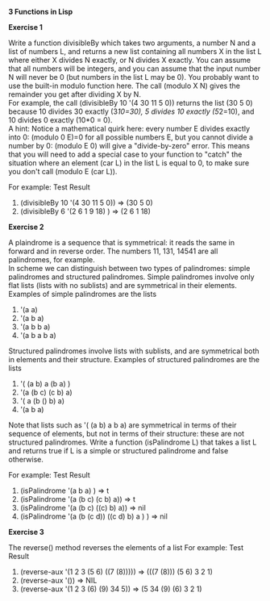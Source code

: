 **3 Functions in Lisp**

**Exercise 1**

Write a function divisibleBy which takes two arguments, a number N and a list of numbers L,  and returns a new list containing all numbers X in the list L where either X divides N exactly, or N divides X exactly.  You can assume that all numbers will be integers, and you can assume that the input  number N will never be 0 (but numbers in the list L may be 0).
You probably want to use the built-in modulo function here.  The call (modulo X N) gives the remainder you get after dividing X by N.  
For example, the call 
(divisibleBy 10 '(4 30 11 5 0)) 
returns the list  (30 5 0) because 10 divides 30 exactly  (3*10=30), 5 divides 10 exactly (5*2=10), and 10 divides 0 exactly (10*0 = 0).  
A hint:  Notice a mathematical quirk here:  every number E divides exactly into 0: (modulo 0 E)=0 for all possible numbers E, but you cannot divide a number by 0: (modulo E 0) will give a "divide-by-zero" error.   This means that you will need to add a special case to your function to "catch" the situation where an element (car L) in the list L is equal to 0, to make sure you don't call (modulo E (car L)).

For example:
Test	Result
1. (divisibleBy 10 '(4 30 11 5 0)) => (30 5 0)
2. (divisibleBy 6 '(2 6 1 9 18) ) =>	(2 6 1 18)

**Exercise 2**

A plaindrome is a sequence that is symmetrical: it reads the same in forward and in reverse order.  The numbers 11, 131, 14541 are all palindromes, for example.   
In scheme we can distinguish between two types of palindromes: simple palindromes and structured palindromes.   Simple palindromes involve only flat lists (lists with no sublists) and are symmetrical in their elements. Examples of simple palindromes are the lists
1.	 '(a a)
2. '(a b a) 
3.	'(a b b a)  
4.	'(a b a b a)

Structured palindromes involve lists with sublists, and are symmetrical both in elements and their structure.  Examples of structured palindromes are the lists
1.	'( (a b) a (b a) ) 
2.	  '(a (b c) (c b) a)
3.	 '( a (b () b) a)
4.	 '(a b a)

Note that lists such as '( (a b) a b a) are symmetrical in terms of their sequence of elements, but not in terms of their structure: these are not structured palindromes. Write a function (isPalindrome L) that takes a list L and returns true if L is a simple or structured palindrome and false otherwise.   


For example:
Test	Result
1. (isPalindrome '(a b a) ) => t	
2. (isPalindrome  '(a (b c) (c b) a)) => t
3. (isPalindrome  '(a (b c) ((c) b) a)) =>	nil
4. (isPalindrome '(a (b (c d)) ((c d) b) a ) ) => nil

**Exercise 3**

The reverse() method reverses the elements of a list
For example:
Test Result
1. (reverse-aux '(1 2 3 (5 6) ((7 (8))))) => (((7 (8))) (5 6) 3 2 1)
2. (reverse-aux '()) => NIL
3. (reverse-aux '(1 2 3 (6) (9) 34 5)) => (5 34 (9) (6) 3 2 1)



